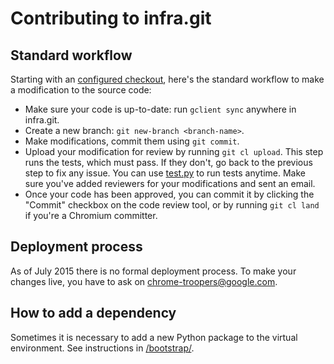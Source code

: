 <!--
Copyright 2015 The Chromium Authors. All rights reserved.
Use of this source code is governed by a BSD-style license that can be
found in the LICENSE file.
-->

# Contributing to infra.git

## Standard workflow

Starting with an [configured checkout](source.md), here's the standard workflow
to make a modification to the source code:

* Make sure your code is up-to-date: run `gclient sync` anywhere in
  infra.git.
* Create a new branch: `git new-branch <branch-name>`.
* Make modifications, commit them using `git commit`.
* Upload your modification for review by running `git cl upload`. This
  step runs the tests, which must pass. If they don't, go back to the
  previous step to fix any issue. You can use [test.py](../test.py) to run
  tests anytime. Make sure you've added reviewers for your modifications and
  sent an email.
* Once your code has been approved, you can commit it by clicking the
  "Commit" checkbox on the code review tool, or by running
  `git cl land` if you're a Chromium committer.

## Deployment process

As of July 2015 there is no formal deployment process. To make your
changes live, you have to ask on <chrome-troopers@google.com>.

## How to add a dependency

Sometimes it is necessary to add a new Python package to the virtual
environment. See instructions in [/bootstrap/](../bootstrap/README.md).

